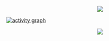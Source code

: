 <p align="center">
  <img alig src="https://github-profile-trophy.vercel.app/?username=Wuemeli&theme=onedark&column=-1" />
</p>

[![activity graph](https://github-readme-activity-graph.vercel.app/graph?username=Wuemeli&theme=github-dark-dimmed&custom_title=Wuemeli%20Activity%20Graph&hide_border=true)](https://github.com/ashutosh00710/github-readme-activity-graph)

<p align="center">
  <img src="https://capsule-render.vercel.app/api?type=waving&color=gradient&height=60&section=footer"/>
</p>
